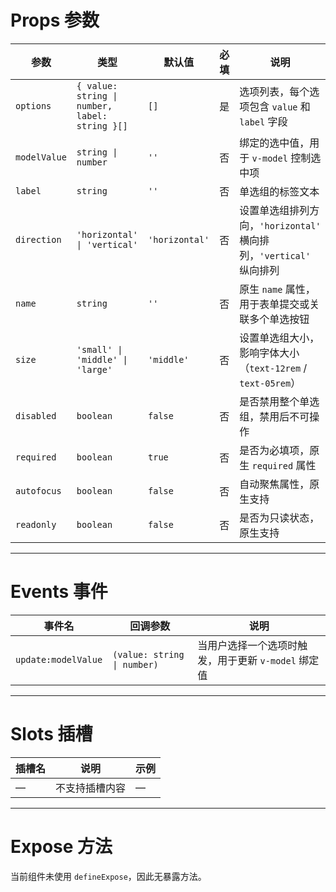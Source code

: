 # Props 参数

| 参数         | 类型                                                                 | 默认值      | 必填 | 说明                                                                 |
|------------|--------------------------------------------------------------------|----------|----|----------------------------------------------------------------------|
| `options`  | `{ value: string \| number, label: string }[]`                     | `[]`     | 是  | 选项列表，每个选项包含 `value` 和 `label` 字段                                  |
| `modelValue` | `string \| number`                                                | `''`     | 否  | 绑定的选中值，用于 `v-model` 控制选中项                                        |
| `label`    | `string`                                                          | `''`     | 否  | 单选组的标签文本                                                           |
| `direction`| `'horizontal' \| 'vertical'`                                      | `'horizontal'` | 否  | 设置单选组排列方向，`'horizontal'` 横向排列，`'vertical'` 纵向排列            |
| `name`     | `string`                                                          | `''`     | 否  | 原生 `name` 属性，用于表单提交或关联多个单选按钮                                 |
| `size`     | `'small' \| 'middle' \| 'large'`                                  | `'middle'`   | 否  | 设置单选组大小，影响字体大小（`text-12rem` / `text-05rem`）                    |
| `disabled` | `boolean`                                                         | `false`  | 否  | 是否禁用整个单选组，禁用后不可操作                                               |
| `required` | `boolean`                                                         | `true`   | 否  | 是否为必填项，原生 `required` 属性                                          |
| `autofocus`| `boolean`                                                         | `false`  | 否  | 自动聚焦属性，原生支持                                                       |
| `readonly` | `boolean`                                                         | `false`  | 否  | 是否为只读状态，原生支持                                                     |

---

# Events 事件

| 事件名     | 回调参数 | 说明                      |
|---------|------|---------------------------|
| `update:modelValue` | `(value: string \| number)` | 当用户选择一个选项时触发，用于更新 `v-model` 绑定值 |

---

# Slots 插槽

| 插槽名       | 说明         | 示例 |
|-----------|------------|-----|
| —         | 不支持插槽内容 | —   |

---

# Expose 方法

当前组件未使用 `defineExpose`，因此无暴露方法。